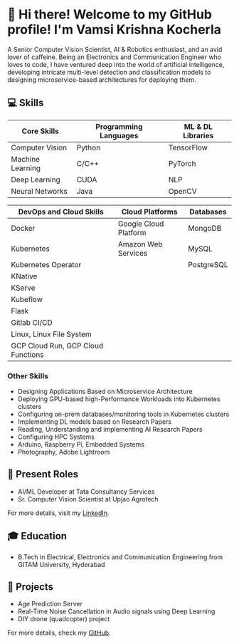 # 👋 Hi there! Welcome to my GitHub profile! I'm Vamsi Krishna Kocherla

A Senior Computer Vision Scientist, AI & Robotics enthusiast, and an avid lover of caffeine. Being an Electronics and Communication Engineer who loves to code, I have ventured deep into the world of artificial intelligence, developing intricate multi-level detection and classification models to designing microservice-based architectures for deploying them. 

## 💻 Skills

| Core Skills | Programming Languages | ML & DL Libraries |
| ----------- | -------------------- | ----------------- |
| Computer Vision | Python | TensorFlow |
| Machine Learning | C/C++ | PyTorch |
| Deep Learning | CUDA | NLP |
| Neural Networks | Java | OpenCV |

| DevOps and Cloud Skills | Cloud Platforms | Databases |
| ----------------------- | -------------- | ---------- |
| Docker | Google Cloud Platform | MongoDB |
| Kubernetes | Amazon Web Services | MySQL |
| Kubernetes Operator |  | PostgreSQL |
| KNative |  |  |
| KServe |  |  |
| Kubeflow |  |  |
| Flask |  |  |
| Gitlab CI/CD |  |  |
| Linux, Linux File System |  |  |
| GCP Cloud Run, GCP Cloud Functions |  |  |

### Other Skills

- Designing Applications Based on Microservice Architecture
- Deploying GPU-based high-Performance Workloads into Kubernetes clusters
- Configuring on-prem databases/monitoring tools in Kubernetes clusters
- Implementing DL models based on Research Papers
- Reading, Understanding and implementing AI Research Papers
- Configuring HPC Systems
- Arduino, Raspberry Pi, Embedded Systems
- Photography, Adobe Lightroom

## 🌱 Present Roles
- AI/ML Developer at Tata Consultancy Services
- Sr. Computer Vision Scientist at Upjao Agrotech

For more details, visit my [LinkedIn](https://www.linkedin.com/in/vamsi-krishna-kocherla-46941a16a/).

## 🎓 Education
- B.Tech in Electrical, Electronics and Communication Engineering from GITAM University, Hyderabad

## 🚀 Projects
- Age Prediction Server
- Real-Time Noise Cancellation in Audio signals using Deep Learning
- DIY drone (quadcopter) project

For more details, check my [GitHub](https://github.com/VamsiKrishna1211).